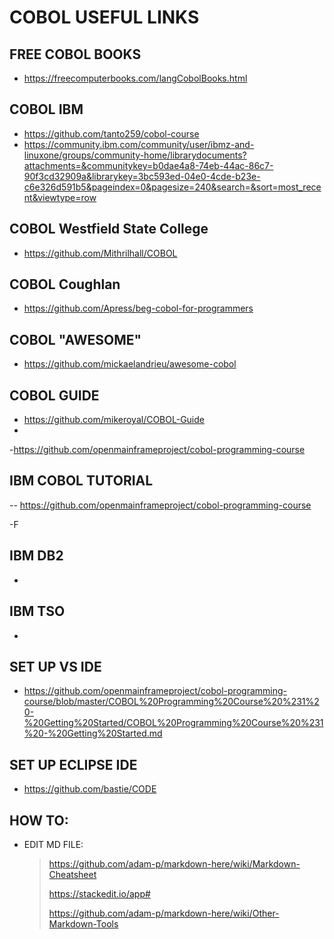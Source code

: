 # COBOL USEFUL LINKS

## FREE COBOL BOOKS
- https://freecomputerbooks.com/langCobolBooks.html


##  COBOL IBM
- https://github.com/tanto259/cobol-course
- https://community.ibm.com/community/user/ibmz-and-linuxone/groups/community-home/librarydocuments?attachments=&communitykey=b0dae4a8-74eb-44ac-86c7-90f3cd32909a&librarykey=3bc593ed-04e0-4cde-b23e-c6e326d591b5&pageindex=0&pagesize=240&search=&sort=most_recent&viewtype=row

## COBOL Westfield State College
- https://github.com/Mithrilhall/COBOL

## COBOL Coughlan 
- https://github.com/Apress/beg-cobol-for-programmers

## COBOL "AWESOME"
- https://github.com/mickaelandrieu/awesome-cobol

## COBOL GUIDE
- https://github.com/mikeroyal/COBOL-Guide
-
-https://github.com/openmainframeproject/cobol-programming-course

## IBM COBOL TUTORIAL 
-- https://github.com/openmainframeproject/cobol-programming-course

-F

## IBM DB2
-

## IBM TSO
-



## SET UP VS IDE
- https://github.com/openmainframeproject/cobol-programming-course/blob/master/COBOL%20Programming%20Course%20%231%20-%20Getting%20Started/COBOL%20Programming%20Course%20%231%20-%20Getting%20Started.md

## SET UP ECLIPSE IDE
- https://github.com/bastie/CODE


## HOW TO:

- EDIT MD FILE:
  >https://github.com/adam-p/markdown-here/wiki/Markdown-Cheatsheet
  >
  >https://stackedit.io/app#
  >
  >https://github.com/adam-p/markdown-here/wiki/Other-Markdown-Tools
